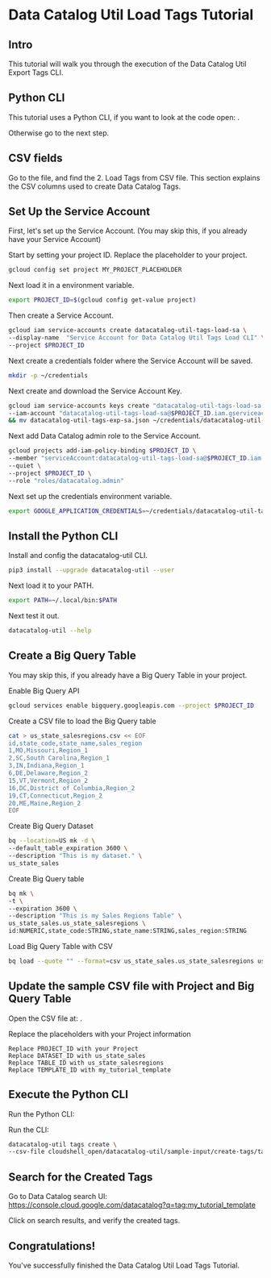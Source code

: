 <!---
Note: This tutorial is meant for Google Cloud Shell, and can be opened by going to
http://gstatic.com/cloudssh/images/open-btn.svg)](https://console.cloud.google.com/cloudshell/open?git_repo=https://github.com/mesmacosta/datacatalog-util&tutorial=tutorials/tags/TUTORIAL.LOAD.md)--->
# Data Catalog Util Load Tags Tutorial

<!-- TODO: analytics id? -->
<walkthrough-author name="mesmacosta@gmail.com" tutorialName="Data Catalog Util Load Tags Tutorial" repositoryUrl="https://github.com/mesmacosta/datacatalog-util"></walkthrough-author>

## Intro

This tutorial will walk you through the execution of the Data Catalog Util Export Tags CLI.

## Python CLI

This tutorial uses a Python CLI, if you want to look at the code open:
<walkthrough-editor-open-file filePath="cloudshell_open/datacatalog-util/src/datacatalog_util/datacatalog_util_cli.py"
                              text="datacatalog_util_cli.py">
</walkthrough-editor-open-file>.

Otherwise go to the next step.

## CSV fields

Go to the
<walkthrough-editor-open-file filePath="cloudshell_open/datacatalog-util/README.md" text="README.md">
</walkthrough-editor-open-file> file, and find the 2. Load Tags from CSV file.
This section explains the CSV columns used to create Data Catalog Tags.

## Set Up the Service Account

First, let's set up the Service Account. (You may skip this, if you already have your Service Account)

Start by setting your project ID. Replace the placeholder to your project.
```bash
gcloud config set project MY_PROJECT_PLACEHOLDER
```

Next load it in a environment variable.
```bash
export PROJECT_ID=$(gcloud config get-value project)
```

Then create a Service Account.
```bash
gcloud iam service-accounts create datacatalog-util-tags-load-sa \
--display-name  "Service Account for Data Catalog Util Tags Load CLI" \
--project $PROJECT_ID
```

Next create a credentials folder where the Service Account will be saved.
```bash
mkdir -p ~/credentials
```

Next create and download the Service Account Key.
```bash
gcloud iam service-accounts keys create "datacatalog-util-tags-load-sa.json" \
--iam-account "datacatalog-util-tags-load-sa@$PROJECT_ID.iam.gserviceaccount.com" \
&& mv datacatalog-util-tags-exp-sa.json ~/credentials/datacatalog-util-tags-load-sa.json
```

Next add Data Catalog admin role to the Service Account.
```bash
gcloud projects add-iam-policy-binding $PROJECT_ID \
--member "serviceAccount:datacatalog-util-tags-load-sa@$PROJECT_ID.iam.gserviceaccount.com" \
--quiet \
--project $PROJECT_ID \
--role "roles/datacatalog.admin"
```

Next set up the credentials environment variable.
```bash
export GOOGLE_APPLICATION_CREDENTIALS=~/credentials/datacatalog-util-tags-load-sa.json
```

## Install the Python CLI

Install and config the datacatalog-util CLI.
```bash
pip3 install --upgrade datacatalog-util --user
```
Next load it to your PATH.
```bash
export PATH=~/.local/bin:$PATH
```

Next test it out.
```bash
datacatalog-util --help
```

## Create a Big Query Table

You may skip this, if you already have a Big Query Table in your project.

Enable Big Query API
```bash
gcloud services enable bigquery.googleapis.com --project $PROJECT_ID
```

Create a CSV file to load the Big Query table
```bash
cat > us_state_salesregions.csv << EOF
id,state_code,state_name,sales_region
1,MO,Missouri,Region_1
2,SC,South Carolina,Region_1
3,IN,Indiana,Region_1
6,DE,Delaware,Region_2
15,VT,Vermont,Region_2
16,DC,District of Columbia,Region_2
19,CT,Connecticut,Region_2
20,ME,Maine,Region_2
EOF
```

Create Big Query Dataset
```bash
bq --location=US mk -d \
--default_table_expiration 3600 \
--description "This is my dataset." \
us_state_sales
```

Create Big Query table
```bash
bq mk \
-t \
--expiration 3600 \
--description "This is my Sales Regions Table" \
us_state_sales.us_state_salesregions \
id:NUMERIC,state_code:STRING,state_name:STRING,sales_region:STRING
```

Load Big Query Table with CSV
```bash
bq load --quote "" --format=csv us_state_sales.us_state_salesregions us_state_salesregions.csv
```

## Update the sample CSV file with Project and Big Query Table

Open the CSV file at:
<walkthrough-editor-open-file filePath="cloudshell_open/datacatalog-util/sample-input/create-tags/tags-opt-1-all-metadata.csv"
                              text="tags-opt-1-all-metadata.csv">
</walkthrough-editor-open-file>.

Replace the placeholders with your Project information
```
Replace PROJECT_ID with your Project
Replace DATASET_ID with us_state_sales
Replace TABLE_ID with us_state_salesregions
Replace TEMPLATE_ID with my_tutorial_template
```


## Execute the Python CLI

Run the Python CLI:

Run the CLI:
```bash
datacatalog-util tags create \
--csv-file cloudshell_open/datacatalog-util/sample-input/create-tags/tags-opt-1-all-metadata.csv
```

## Search for the Created Tags

Go to Data Catalog search UI:
https://console.cloud.google.com/datacatalog?q=tag:my_tutorial_template

Click on search results, and verify the created tags.

## Congratulations!

<walkthrough-conclusion-trophy></walkthrough-conclusion-trophy>

You've successfully finished the Data Catalog Util Load Tags Tutorial.
